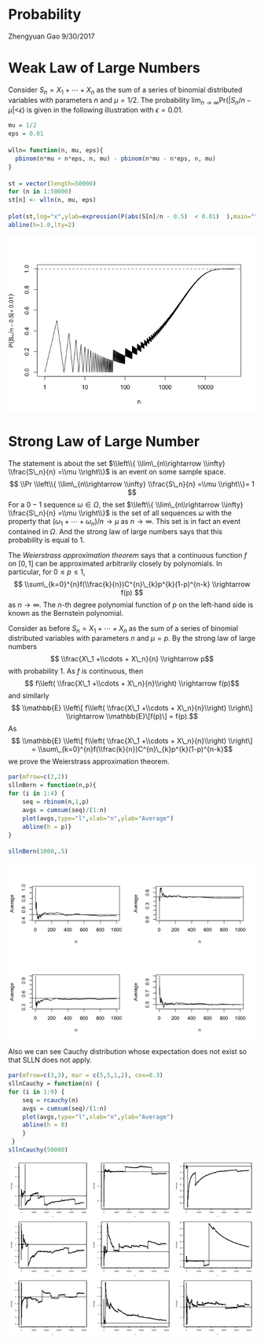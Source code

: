 Probability
================
Zhengyuan Gao
9/30/2017

Weak Law of Large Numbers
=========================

Consider *S*<sub>*n*</sub> = *X*<sub>1</sub> + ⋯ + *X*<sub>*n*</sub> as the sum of a series of binomial distributed variables with parameters *n* and *μ* = 1/2. The probability
lim<sub>*n* → ∞</sub>Pr(|*S*<sub>*n*</sub>/*n* − *μ*|&lt;*ϵ*)
 is given in the following illustration with *ϵ* = 0.01.

``` r
mu = 1/2
eps = 0.01

wlln= function(n, mu, eps){
  pbinom(n*mu + n*eps, n, mu) - pbinom(n*mu - n*eps, n, mu)
}

st = vector(length=50000)
for (n in 1:50000)
st[n] <- wlln(n, mu, eps)

plot(st,log="x",ylab=expression(P(abs(S[n]/n - 0.5)  < 0.01)  ),main="",xlab="n",type="l")
abline(h=1.0,lty=2)
```

![](Probability_files/figure-markdown_github/unnamed-chunk-1-1.png)

Strong Law of Large Number
==========================

The statement is about the set $\\left\\{ \\lim\_{n\\rightarrow \\infty} \\frac{S\_n}{n} =\\mu \\right\\}$ is an event on some sample space.
$$ \\Pr \\left\\{ \\lim\_{n\\rightarrow \\infty} \\frac{S\_n}{n} =\\mu \\right\\}= 1 $$
 For a 0 − 1 sequence *ω* ∈ *Ω*, the set $\\left\\{ \\lim\_{n\\rightarrow \\infty} \\frac{S\_n}{n} =\\mu \\right\\}$ is the set of all sequences *ω* with the property that (*ω*<sub>1</sub> + ⋯ + *ω*<sub>*n*</sub>)/*n* → *μ* as *n* → ∞. This set is in fact an event contained in *Ω*. And the strong law of large numbers says that this probability is equal to 1.

The *Weierstrass approximation theorem* says that a continuous function *f* on \[0, 1\] can be approximated arbitrarily closely by polynomials. In particular, for 0 ≤ *p* ≤ 1,
$$
\\sum\_{k=0}^{n}f(\\frac{k}{n})C^{n}\_{k}p^{k}(1-p)^{n-k} \\rightarrow f(p)
$$
 as *n* → ∞. The *n*-th degree polynomial function of *p* on the left-hand side is known as the Bernstein polynomial.

Consider as before *S*<sub>*n*</sub> = *X*<sub>1</sub> + ⋯ + *X*<sub>*n*</sub> as the sum of a series of binomial distributed variables with parameters *n* and *μ* = *p*. By the strong law of large numbers
$$ \\frac{X\_1 +\\cdots + X\_n}{n} \\rightarrow p$$
 with probability 1. As *f* is continuous, then
$$ f\\left( \\frac{X\_1 +\\cdots + X\_n}{n}\\right) \\rightarrow f(p)$$
 and similarly
$$ \\mathbb{E} \\left\[ f\\left( \\frac{X\_1 +\\cdots + X\_n}{n}\\right) \\right\] \\rightarrow \\mathbb{E}\[f(p)\] = f(p).$$
 As
$$ \\mathbb{E} \\left\[ f\\left( \\frac{X\_1 +\\cdots + X\_n}{n}\\right) \\right\] = \\sum\_{k=0}^{n}f(\\frac{k}{n})C^{n}\_{k}p^{k}(1-p)^{n-k}$$
 we prove the Weierstrass approximation theorem.

``` r
par(mfrow=c(2,2))
sllnBern = function(n,p){ 
for (i in 1:4) {
    seq = rbinom(n,1,p)
    avgs = cumsum(seq)/(1:n)
    plot(avgs,type="l",xlab="n",ylab="Average")
    abline(h = p)}
}
  
sllnBern(1000,.5)  
```

![](Probability_files/figure-markdown_github/unnamed-chunk-2-1.png)

Also we can see Cauchy distribution whose expectation does not exist so that SLLN does not apply.

``` r
par(mfrow=c(3,3), mar = c(5,5,1,2), cex=0.3)
sllnCauchy = function(n) {
for (i in 1:9) {
    seq = rcauchy(n)
    avgs = cumsum(seq)/(1:n)
    plot(avgs,type="l",xlab="n",ylab="Average")
    abline(h = 0)
    }
 }
sllnCauchy(50000)
```

![](Probability_files/figure-markdown_github/unnamed-chunk-3-1.png)
